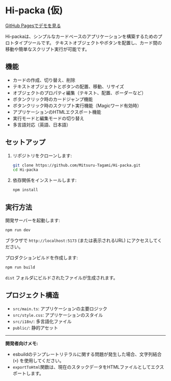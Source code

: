 # Hi-packa (仮)

[GitHub Pagesでデモを見る](https://Mitsuru-Tagami.github.io/Hi-packa/)

Hi-packaは、シンプルなカードベースのアプリケーションを構築するためのプロトタイプツールです。
テキストオブジェクトやボタンを配置し、カード間の移動や簡単なスクリプト実行が可能です。

## 機能

- カードの作成、切り替え、削除
- テキストオブジェクトとボタンの配置、移動、リサイズ
- オブジェクトのプロパティ編集（テキスト、配置、ボーダーなど）
- ボタンクリック時のカードジャンプ機能
- ボタンクリック時のスクリプト実行機能（Magicワード有効時）
- アプリケーションのHTMLエクスポート機能
- 実行モードと編集モードの切り替え
- 多言語対応（英語、日本語）

## セットアップ

1.  リポジトリをクローンします:
    ```bash
    git clone https://github.com/Mitsuru-Tagami/Hi-packa.git
    cd Hi-packa
    ```
2.  依存関係をインストールします:
    ```bash
    npm install
    ```

## 実行方法

開発サーバーを起動します:
```bash
npm run dev
```
ブラウザで `http://localhost:5173` (または表示されるURL) にアクセスしてください。

プロダクションビルドを作成します:
```bash
npm run build
```
`dist` フォルダにビルドされたファイルが生成されます。

## プロジェクト構造

- `src/main.ts`: アプリケーションの主要ロジック
- `src/style.css`: アプリケーションのスタイル
- `src/i18n/`: 多言語化ファイル
- `public/`: 静的アセット

---

**開発者向けメモ:**

- esbuildのテンプレートリテラルに関する問題が発生した場合、文字列結合 (`+`) を使用してください。
- `exportToHtml`関数は、現在のスタックデータをHTMLファイルとしてエクスポートします。